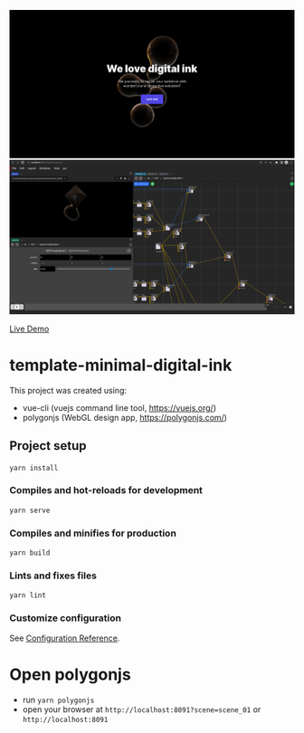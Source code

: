 ![Digital Ink Website Template](https://raw.githubusercontent.com/polygonjs/template-minimal-digital-ink/main/public/screenshots/sceenshot1.jpg)
![Screenshot from Polygonjs](https://raw.githubusercontent.com/polygonjs/template-minimal-digital-ink/main/public/screenshots/sceenshot2.jpg)

[Live Demo](https://market.polygonjs.com/gui/templates/digital-ink)

# template-minimal-digital-ink

This project was created using:

- vue-cli (vuejs command line tool, https://vuejs.org/)
- polygonjs (WebGL design app, https://polygonjs.com/)

## Project setup

```
yarn install
```

### Compiles and hot-reloads for development

```
yarn serve
```

### Compiles and minifies for production

```
yarn build
```

### Lints and fixes files

```
yarn lint
```

### Customize configuration

See [Configuration Reference](https://cli.vuejs.org/config/).

# Open polygonjs

- run `yarn polygonjs`
- open your browser at `http://localhost:8091?scene=scene_01` or `http://localhost:8091`

